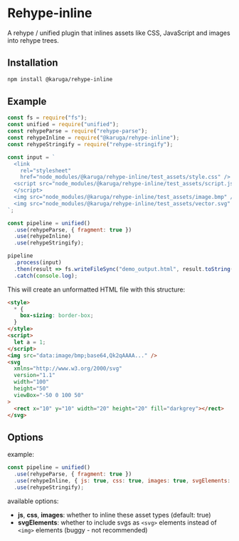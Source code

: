 # Rehype-inline

A rehype / unified plugin that inlines assets like CSS, JavaScript and images into rehype trees.

## Installation

```bash
npm install @karuga/rehype-inline
```

## Example

```js
const fs = require("fs");
const unified = require("unified");
const rehypeParse = require("rehype-parse");
const rehypeInline = require("@karuga/rehype-inline");
const rehypeStringify = require("rehype-stringify");

const input = `
  <link
    rel="stylesheet"
    href="node_modules/@karuga/rehype-inline/test_assets/style.css" />
  <script src="node_modules/@karuga/rehype-inline/test_assets/script.js">
  </script>
  <img src="node_modules/@karuga/rehype-inline/test_assets/image.bmp" />
  <img src="node_modules/@karuga/rehype-inline/test_assets/vector.svg" />
`;

const pipeline = unified()
  .use(rehypeParse, { fragment: true })
  .use(rehypeInline)
  .use(rehypeStringify);

pipeline
  .process(input)
  .then(result => fs.writeFileSync("demo_output.html", result.toString()))
  .catch(console.log);
```

This will create an unformatted HTML file with this structure:

```html
<style>
  * {
    box-sizing: border-box;
  }
</style>
<script>
  let a = 1;
</script>
<img src="data:image/bmp;base64,Qk2qAAAA..." />
<svg
  xmlns="http://www.w3.org/2000/svg"
  version="1.1"
  width="100"
  height="50"
  viewBox="-50 0 100 50"
>
  <rect x="10" y="10" width="20" height="20" fill="darkgrey"></rect>
</svg>
```

## Options

example:

```js
const pipeline = unified()
  .use(rehypeParse, { fragment: true })
  .use(rehypeInline, { js: true, css: true, images: true, svgElements: false })
  .use(rehypeStringify);
```

available options:

- **js**, **css**, **images**: whether to inline these asset types (default: true)
- **svgElements**: whether to include svgs as `<svg>` elements instead of `<img>` elements (buggy - not recommended)
